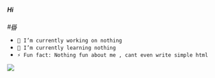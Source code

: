 ##### Hi

#∰

- `🔭 I’m currently working on nothing`
- `🌱 I’m currently learning nothing`
- `⚡ Fun fact: Nothing fun about me , cant even write simple html`

![](https://github.com/izumichan11/hello-world/blob/main/madao%20pic.jpg)
